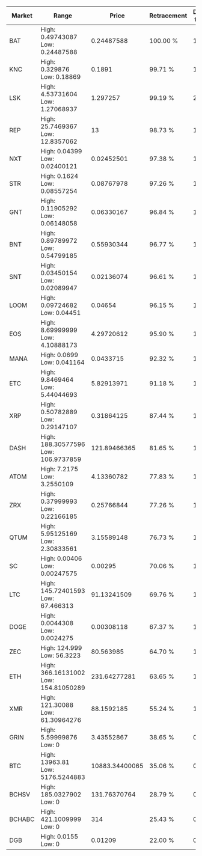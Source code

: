| Market | Range | Price| Retracement | Doubles to 50% |
| --- | --- | --- | --- | --- |
| BAT | High: 0.49743087<br />Low: 0.24487588 | 0.24487588 | 100.00 % | 1.52 |
| KNC | High: 0.329876<br />Low: 0.18869 | 0.1891 | 99.71 % | 1.37 |
| LSK | High: 4.53731604<br />Low: 1.27068937 | 1.297257 | 99.19 % | 2.24 |
| REP | High: 25.7469367<br />Low: 12.8357062 | 13 | 98.73 % | 1.48 |
| NXT | High: 0.04399<br />Low: 0.02400121 | 0.02452501 | 97.38 % | 1.39 |
| STR | High: 0.1624<br />Low: 0.08557254 | 0.08767978 | 97.26 % | 1.41 |
| GNT | High: 0.11905292<br />Low: 0.06148058 | 0.06330167 | 96.84 % | 1.43 |
| BNT | High: 0.89789972<br />Low: 0.54799185 | 0.55930344 | 96.77 % | 1.29 |
| SNT | High: 0.03450154<br />Low: 0.02089947 | 0.02136074 | 96.61 % | 1.30 |
| LOOM | High: 0.09724682<br />Low: 0.04451 | 0.04654 | 96.15 % | 1.52 |
| EOS | High: 8.69999999<br />Low: 4.10888173 | 4.29720612 | 95.90 % | 1.49 |
| MANA | High: 0.0699<br />Low: 0.041164 | 0.0433715 | 92.32 % | 1.28 |
| ETC | High: 9.8469464<br />Low: 5.44044693 | 5.82913971 | 91.18 % | 1.31 |
| XRP | High: 0.50782889<br />Low: 0.29147107 | 0.31864125 | 87.44 % | 1.25 |
| DASH | High: 188.30577596<br />Low: 106.9737859 | 121.89466365 | 81.65 % | 1.21 |
| ATOM | High: 7.2175<br />Low: 3.2550109 | 4.13360782 | 77.83 % | 1.27 |
| ZRX | High: 0.37999993<br />Low: 0.22166185 | 0.25766844 | 77.26 % | 1.17 |
| QTUM | High: 5.95125169<br />Low: 2.30833561 | 3.15589148 | 76.73 % | 1.31 |
| SC | High: 0.00406<br />Low: 0.00247575 | 0.00295 | 70.06 % | 1.11 |
| LTC | High: 145.72401593<br />Low: 67.466313 | 91.13241509 | 69.76 % | 1.17 |
| DOGE | High: 0.0044308<br />Low: 0.0024275 | 0.00308118 | 67.37 % | 1.11 |
| ZEC | High: 124.999<br />Low: 56.3223 | 80.563985 | 64.70 % | 1.13 |
| ETH | High: 366.16131002<br />Low: 154.81050289 | 231.64277281 | 63.65 % | 1.12 |
| XMR | High: 121.30088<br />Low: 61.30964276 | 88.1592185 | 55.24 % | 1.04 |
| GRIN | High: 5.59999876<br />Low: 0 | 3.43552867 | 38.65 % | 0.00 |
| BTC | High: 13963.81<br />Low: 5176.5244883 | 10883.34400065 | 35.06 % | 0.00 |
| BCHSV | High: 185.0327902<br />Low: 0 | 131.76370764 | 28.79 % | 0.00 |
| BCHABC | High: 421.1009999<br />Low: 0 | 314 | 25.43 % | 0.00 |
| DGB | High: 0.0155<br />Low: 0 | 0.01209 | 22.00 % | 0.00 |
